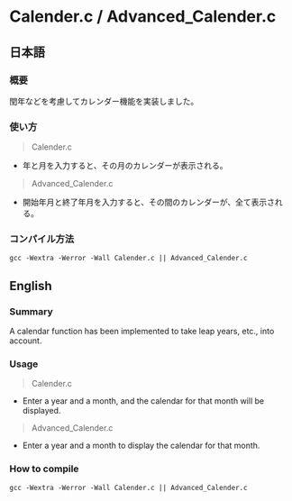 # Calender.c / Advanced_Calender.c

## 日本語
### 概要
閏年などを考慮してカレンダー機能を実装しました。

### 使い方
> Calender.c

* 年と月を入力すると、その月のカレンダーが表示される。
> Advanced_Calender.c

* 開始年月と終了年月を入力すると、その間のカレンダーが、全て表示される。

### コンパイル方法
	gcc -Wextra -Werror -Wall Calender.c || Advanced_Calender.c

## English
### Summary
A calendar function has been implemented to take leap years, etc., into account.

### Usage
> Calender.c

+ Enter a year and a month, and the calendar for that month will be displayed.
> Advanced_Calender.c

+ Enter a year and a month to display the calendar for that month.

### How to compile
	gcc -Wextra -Werror -Wall Calender.c || Advanced_Calender.c